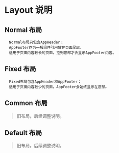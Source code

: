 # Layout 说明
## Normal 布局
```
  Normal布局只包含AppHeader；
  AppFooter作为一般组件引用放在页面尾部。
  适用于页面内容较长的页面。拉到底部才会显示AppFooter内容。
```

## Fixed 布局
```
  Fixed布局包含AppHeader和AppFooter；
  适用于页面内容较少的页面。AppFooter会始终显示在底部。
```

## Common 布局
> 旧布局，后续调整说明。

## Default 布局
> 旧布局，后续调整说明。

